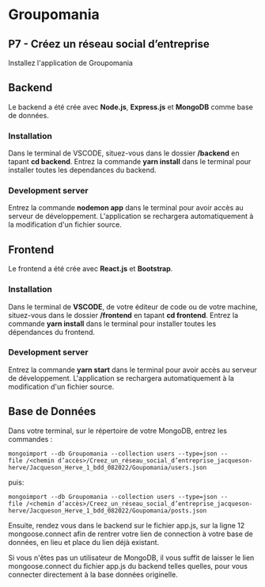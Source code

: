 # Groupomania

## P7 - Créez un réseau social d’entreprise

Installez l'application de Groupomania

## Backend

Le backend a été crée avec **Node.js**, **Express.js** et **MongoDB** comme base de données.

### Installation

Dans le terminal de VSCODE, situez-vous dans le dossier **/backend** en tapant **cd backend**.
Entrez la commande **yarn install** dans le terminal pour installer toutes les dependances du backend.

### Development server

Entrez la commande **nodemon app** dans le terminal pour avoir accès au serveur de développement. L'application se rechargera automatiquement à la modification d'un fichier source.

## Frontend

Le frontend a été crée avec **React.js** et **Bootstrap**.

### Installation

Dans le terminal de **VSCODE**, de votre éditeur de code ou de votre machine, situez-vous dans le dossier **/frontend** en tapant **cd frontend**.
Entrez la commande **yarn install** dans le terminal pour installer toutes les dépendances du frontend.

### Development server

Entrez la commande **yarn start** dans le terminal pour avoir accès au serveur de développement. L'application se rechargera automatiquement à la modification d'un fichier source.

## Base de Données

Dans votre terminal, sur le répertoire de votre MongoDB, entrez les commandes :
```
mongoimport --db Groupomania --collection users --type=json --
file /<chemin d’accès>/Creez_un_réseau_social_d’entreprise_jacqueson-herve/Jacqueson_Herve_1_bdd_082022/Goupomania/users.json
```
puis:
```
mongoimport --db Groupomania --collection users --type=json --
file /<chemin d’accès>/Creez_un_réseau_social_d’entreprise_jacqueson-herve/Jacqueson_Herve_1_bdd_082022/Goupomania/posts.json
```
Ensuite, rendez vous dans le backend sur le fichier app.js, sur la ligne 12 mongoose.connect afin de rentrer votre lien de connection à votre base de données, en lieu et place du lien déjà existant. 

Si vous n'êtes pas un utilisateur de MongoDB, il vous suffit de laisser le lien mongoose.connect du fichier app.js du backend telles quelles, pour vous connecter directement à la base données originelle.



